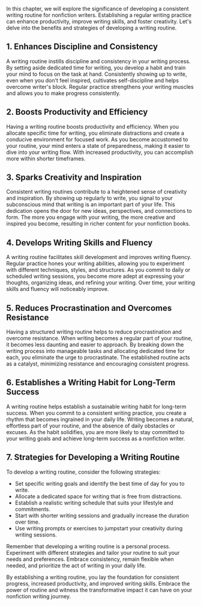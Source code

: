 
In this chapter, we will explore the significance of developing a consistent writing routine for nonfiction writers. Establishing a regular writing practice can enhance productivity, improve writing skills, and foster creativity. Let's delve into the benefits and strategies of developing a writing routine.

**1. Enhances Discipline and Consistency**
------------------------------------------

A writing routine instills discipline and consistency in your writing process. By setting aside dedicated time for writing, you develop a habit and train your mind to focus on the task at hand. Consistently showing up to write, even when you don't feel inspired, cultivates self-discipline and helps overcome writer's block. Regular practice strengthens your writing muscles and allows you to make progress consistently.

**2. Boosts Productivity and Efficiency**
-----------------------------------------

Having a writing routine boosts productivity and efficiency. When you allocate specific time for writing, you eliminate distractions and create a conducive environment for focused work. As you become accustomed to your routine, your mind enters a state of preparedness, making it easier to dive into your writing flow. With increased productivity, you can accomplish more within shorter timeframes.

**3. Sparks Creativity and Inspiration**
----------------------------------------

Consistent writing routines contribute to a heightened sense of creativity and inspiration. By showing up regularly to write, you signal to your subconscious mind that writing is an important part of your life. This dedication opens the door for new ideas, perspectives, and connections to form. The more you engage with your writing, the more creative and inspired you become, resulting in richer content for your nonfiction books.

**4. Develops Writing Skills and Fluency**
------------------------------------------

A writing routine facilitates skill development and improves writing fluency. Regular practice hones your writing abilities, allowing you to experiment with different techniques, styles, and structures. As you commit to daily or scheduled writing sessions, you become more adept at expressing your thoughts, organizing ideas, and refining your writing. Over time, your writing skills and fluency will noticeably improve.

**5. Reduces Procrastination and Overcomes Resistance**
-------------------------------------------------------

Having a structured writing routine helps to reduce procrastination and overcome resistance. When writing becomes a regular part of your routine, it becomes less daunting and easier to approach. By breaking down the writing process into manageable tasks and allocating dedicated time for each, you eliminate the urge to procrastinate. The established routine acts as a catalyst, minimizing resistance and encouraging consistent progress.

**6. Establishes a Writing Habit for Long-Term Success**
--------------------------------------------------------

A writing routine helps establish a sustainable writing habit for long-term success. When you commit to a consistent writing practice, you create a rhythm that becomes ingrained in your daily life. Writing becomes a natural, effortless part of your routine, and the absence of daily obstacles or excuses. As the habit solidifies, you are more likely to stay committed to your writing goals and achieve long-term success as a nonfiction writer.

**7. Strategies for Developing a Writing Routine**
--------------------------------------------------

To develop a writing routine, consider the following strategies:

* Set specific writing goals and identify the best time of day for you to write.
* Allocate a dedicated space for writing that is free from distractions.
* Establish a realistic writing schedule that suits your lifestyle and commitments.
* Start with shorter writing sessions and gradually increase the duration over time.
* Use writing prompts or exercises to jumpstart your creativity during writing sessions.

Remember that developing a writing routine is a personal process. Experiment with different strategies and tailor your routine to suit your needs and preferences. Embrace consistency, remain flexible when needed, and prioritize the act of writing in your daily life.

By establishing a writing routine, you lay the foundation for consistent progress, increased productivity, and improved writing skills. Embrace the power of routine and witness the transformative impact it can have on your nonfiction writing journey.

